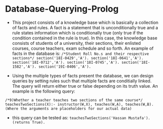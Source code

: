 # Database-Querying-Prolog
* This project consists of a knowledge base which is basically a collection of facts and rules. A fact is a statement that is unconditionally true and a rule states information which is conditionally true (only true if the condition contained in the rule is true). In this case, the knowledge base consists of students of a university, their sections, their enlisted courses, course teachers, exam schedule and so forth. An example of facts in the database is:
`/*Student Roll No.s and their respective sections*/
section('18I-0429','A').
section('18I-0641','A').
section('18I-0712','A').
section('18I-0745','A').
section('18I-1582','A').
section('19I-0406','A').
`

* Using the multiple types of facts present the database, we can design queries by setting rules such that multiple facts are conditially linked. The query will return either true or false depending on its truth value. An example is the following query:

`/*9)Whether a teacher teaches two sections of the same course*/
teachesTwoSections(X):- instructor(W,X), teaches(W,A), teaches(W,B). (Where the arguments are placeholders for our actual data)
`
* this query can be tested as:
`teachesTwoSections('Hassan Mustafa'). (returns True).
`
